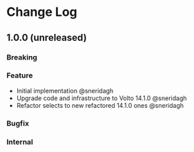 # Change Log

## 1.0.0 (unreleased)

### Breaking

### Feature

- Initial implementation @sneridagh
- Upgrade code and infrastructure to Volto 14.1.0 @sneridagh
- Refactor selects to new refactored 14.1.0 ones @sneridagh

### Bugfix

### Internal
